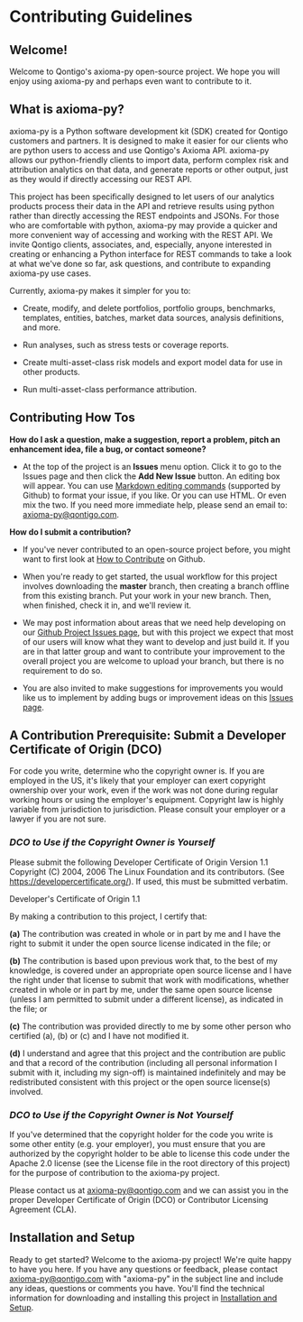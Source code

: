 
# Contributing Guidelines

## Welcome!

Welcome to Qontigo's axioma-py open-source project. We hope you will enjoy using axioma-py and perhaps even want to contribute to it. 



## What is axioma-py?



axioma-py is a Python software development kit (SDK) created for Qontigo customers and partners. It is designed to make it easier for our clients who are python users to access and use Qontigo's Axioma API. axioma-py allows our python-friendly clients to import data, perform complex risk and attribution analytics on that data, and generate reports or other output, just as they would if directly accessing our REST API.

This project has been specifically designed to let users of our analytics products process their data in the API and retrieve results using python rather than directly accessing the REST endpoints and JSONs. For those who are comfortable with python, axioma-py may provide a quicker and more convenient way of accessing and working with the REST API. We invite Qontigo clients, associates, and, especially, anyone interested in creating or enhancing a Python interface for REST commands to take a look at what we've done so far, ask questions, and contribute to expanding axioma-py use cases. 

Currently, axioma-py makes it simpler for you to:

* Create, modify, and delete portfolios, portfolio groups, benchmarks, templates, entities, batches, market data sources, analysis definitions, and more.

* Run analyses, such as stress tests or coverage reports.

* Create multi-asset-class risk models and export model data for use in other products.

* Run multi-asset-class performance attribution.




## Contributing How Tos


**How do I ask a question, make a suggestion, report a problem, pitch an enhancement idea, file a bug, or contact someone?**
    
* At the top of the project is an **Issues** menu option. Click it to go to the Issues page and then click the **Add New Issue** button. An editing box will appear. You can use [Markdown editing commands](https://guides.github.com/features/mastering-markdown/) (supported by Github) to format your issue, if you like. Or you can use HTML. Or even mix the two. If you need more immediate help, please send an email to: axioma-py@qontigo.com.  


**How do I submit a contribution?**   

* If you've never contributed to an open-source project before, you might want to first look at [How to Contribute](https://opensource.guide/how-to-contribute/#how-to-submit-a-contribution) on Github. 

* When you're ready to get started, the usual workflow for this project involves downloading the **master** branch, then creating a branch offline from this existing branch. Put your work in your new branch. Then, when finished, check it in, and we'll review it. 

* We may post information about areas that we need help developing on our [Github Project Issues page](https://github.com/Qontigo/bluepysdk-package/issues), but with this project we expect that most of our users will know what they want to develop and just build it. If you are in that latter group and want to contribute your improvement to the overall project you are welcome to upload your branch, but there is no requirement to do so.

* You are also invited to make suggestions for improvements you would like us to implement by adding bugs or improvement ideas on this  [Issues page](https://github.com/Qontigo/bluepysdk-package/issues). 
   
 

## A Contribution Prerequisite: Submit a Developer Certificate of Origin (DCO)

For code you write, determine who the copyright owner is. If you are employed in the US, it's likely that your employer can exert copyright ownership over your work, even if the work was not done during regular working hours or using the employer's equipment. Copyright law is highly variable from jurisdiction to jurisdiction. Please consult your employer or a lawyer if you are not sure.

### *DCO to Use if the Copyright Owner is Yourself*

Please submit the following Developer Certificate of Origin Version 1.1 Copyright (C) 2004, 2006 The Linux Foundation and its contributors. (See https://developercertificate.org/). If used, this must be submitted verbatim.

Developer's Certificate of Origin 1.1

By making a contribution to this project, I certify that:

**(a)** The contribution was created in whole or in part by me and I
    have the right to submit it under the open source license
    indicated in the file; or

**(b)** The contribution is based upon previous work that, to the best
    of my knowledge, is covered under an appropriate open source
    license and I have the right under that license to submit that
    work with modifications, whether created in whole or in part
    by me, under the same open source license (unless I am
    permitted to submit under a different license), as indicated
    in the file; or

**(c)** The contribution was provided directly to me by some other
    person who certified (a), (b) or (c) and I have not modified
    it.

**(d)** I understand and agree that this project and the contribution
    are public and that a record of the contribution (including all
    personal information I submit with it, including my sign-off) is
    maintained indefinitely and may be redistributed consistent with
    this project or the open source license(s) involved.

### *DCO to Use if the Copyright Owner is Not Yourself*

If you've determined that the copyright holder for the code you write is some other entity (e.g. your employer), you must ensure that you are authorized by the copyright holder to be able to license this code under the Apache 2.0 license (see the License file in the root directory of this project) for the purpose of contribution to the axioma-py project. 

Please contact us at axioma-py@qontigo.com and we can assist you in the proper Developer Certificate of Origin (DCO) or Contributor Licensing Agreement (CLA).

## Installation and Setup

Ready to get started?  Welcome to the axioma-py project! We're quite happy to have you here. If you have any questions or feedback, please contact <axioma-py@qontigo.com> with "axioma-py" in the subject line and include any ideas, questions or comments you have. You'll find the technical information for downloading and installing this project in [Installation and Setup](INSTALLING.md).


